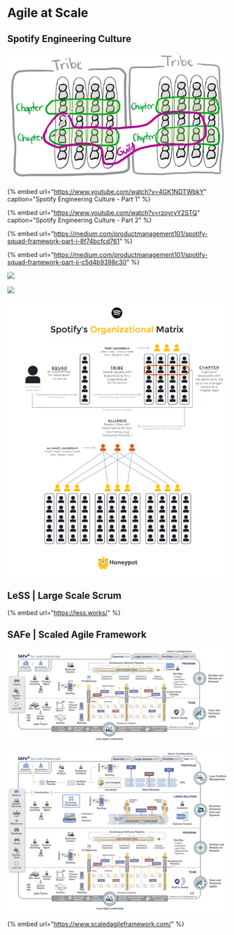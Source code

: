 # Agile at Scale

## Spotify Engineering Culture

![Spotify Squad Framework](.gitbook/assets/spotify-squad-framework.png)

{% embed url="https://www.youtube.com/watch?v=4GK1NDTWbkY" caption="Spotify Engineering Culture - Part 1" %}

{% embed url="https://www.youtube.com/watch?v=rzoyryY2STQ" caption="Spotify Engineering Culture - Part 2" %}

{% embed url="https://medium.com/productmanagement101/spotify-squad-framework-part-i-8f74bcfcd761" %}

{% embed url="https://medium.com/productmanagement101/spotify-squad-framework-part-ii-c5d4b9398c30" %}

![](https://miro.medium.com/max/2400/1*Q_ISHGhCj3fMFfGIM7iHaw.jpeg)

![](https://miro.medium.com/max/2400/1*AJ3NTOM_RoxpSfiStqb_JA.jpeg)

![Spotify&apos;s Organizational Matric](.gitbook/assets/spotifygraphic.png)

## LeSS \| Large Scale Scrum

{% embed url="https://less.works/" %}

## SAFe \| Scaled Agile Framework

![Essential SAFe](.gitbook/assets/safe-essential.png)

![Full SAFe](.gitbook/assets/safe-full.png)

{% embed url="https://www.scaledagileframework.com/" %}



